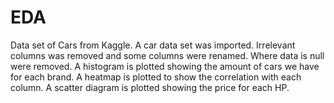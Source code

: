 # EDA
Data set of Cars from Kaggle.
A car data set was imported.
Irrelevant columns was removed and some columns were renamed.
Where data is null were removed.
A histogram is plotted showing the amount of cars we have for each brand.
A heatmap is plotted to show the correlation with each column.
A scatter diagram is plotted showing the price for each HP.
